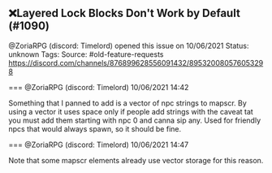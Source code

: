 ## ❌Layered Lock Blocks Don't Work by Default (#1090)
@ZoriaRPG (discord: Timelord) opened this issue on 10/06/2021
Status: unknown
Tags: 
Source: #old-feature-requests https://discord.com/channels/876899628556091432/895320080576053298


=== @ZoriaRPG (discord: Timelord) 10/06/2021 14:42

Something that I panned to add is a vector of npc strings to mapscr. By using a vector it uses space only if people add strings with the caveat tat you must add them starting with npc 0 and canna sip any. Used for friendly npcs that would always spawn, so it should be fine.

=== @ZoriaRPG (discord: Timelord) 10/06/2021 14:47

Note that some mapscr elements already use vector storage for this reason.
